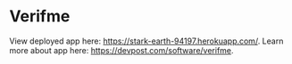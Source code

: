 # Verifme
View deployed app here: https://stark-earth-94197.herokuapp.com/.
Learn more about app here: https://devpost.com/software/verifme.
